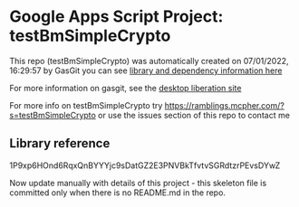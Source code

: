 # Google Apps Script Project: testBmSimpleCrypto
This repo (testBmSimpleCrypto) was automatically created on 07/01/2022, 16:29:57 by GasGit
you can see [library and dependency information here](dependencies.md)

For more information on gasgit, see the [desktop liberation site](https://ramblings.mcpher.com/drive-sdk-and-github/migrategasgit/ "desktop liberation")

For more info on testBmSimpleCrypto try https://ramblings.mcpher.com/?s=testBmSimpleCrypto or use the issues section of this repo to contact me
## Library reference
1P9xp6HOnd6RqxQnBYYYjc9sDatGZ2E3PNVBkTfvtvSGRdtzrPEvsDYwZ

Now update manually with details of this project - this skeleton file is committed only when there is no README.md in the repo.
